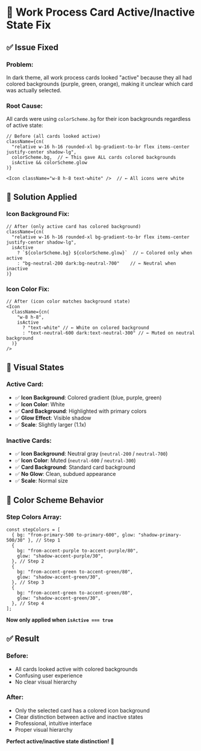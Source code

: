 # 🎯 Work Process Card Active/Inactive State Fix

## ✅ Issue Fixed

### **Problem**:

In dark theme, all work process cards looked "active" because they all had colored backgrounds (purple, green, orange), making it unclear which card was actually selected.

### **Root Cause**:

All cards were using `colorScheme.bg` for their icon backgrounds regardless of active state:

```tsx
// Before (all cards looked active)
className={cn(
  "relative w-16 h-16 rounded-xl bg-gradient-to-br flex items-center justify-center shadow-lg",
  colorScheme.bg,  // ← This gave ALL cards colored backgrounds
  isActive && colorScheme.glow
)}

<Icon className="w-8 h-8 text-white" />  // ← All icons were white
```

## 🔧 **Solution Applied**

### **Icon Background Fix**:

```tsx
// After (only active card has colored background)
className={cn(
  "relative w-16 h-16 rounded-xl bg-gradient-to-br flex items-center justify-center shadow-lg",
  isActive
    ? `${colorScheme.bg} ${colorScheme.glow}`  // ← Colored only when active
    : "bg-neutral-200 dark:bg-neutral-700"    // ← Neutral when inactive
)}
```

### **Icon Color Fix**:

```tsx
// After (icon color matches background state)
<Icon
  className={cn(
    "w-8 h-8",
    isActive
      ? "text-white" // ← White on colored background
      : "text-neutral-600 dark:text-neutral-300" // ← Muted on neutral background
  )}
/>
```

## 🎨 **Visual States**

### **Active Card**:

- ✅ **Icon Background**: Colored gradient (blue, purple, green)
- ✅ **Icon Color**: White
- ✅ **Card Background**: Highlighted with primary colors
- ✅ **Glow Effect**: Visible shadow
- ✅ **Scale**: Slightly larger (1.1x)

### **Inactive Cards**:

- ✅ **Icon Background**: Neutral gray (`neutral-200` / `neutral-700`)
- ✅ **Icon Color**: Muted (`neutral-600` / `neutral-300`)
- ✅ **Card Background**: Standard card background
- ✅ **No Glow**: Clean, subdued appearance
- ✅ **Scale**: Normal size

## 🎯 **Color Scheme Behavior**

### **Step Colors Array**:

```tsx
const stepColors = [
  { bg: "from-primary-500 to-primary-600", glow: "shadow-primary-500/30" }, // Step 1
  {
    bg: "from-accent-purple to-accent-purple/80",
    glow: "shadow-accent-purple/30",
  }, // Step 2
  {
    bg: "from-accent-green to-accent-green/80",
    glow: "shadow-accent-green/30",
  }, // Step 3
  {
    bg: "from-accent-green to-accent-green/80",
    glow: "shadow-accent-green/30",
  }, // Step 4
];
```

**Now only applied when `isActive === true`**

## ✅ **Result**

### **Before**:

- All cards looked active with colored backgrounds
- Confusing user experience
- No clear visual hierarchy

### **After**:

- Only the selected card has a colored icon background
- Clear distinction between active and inactive states
- Professional, intuitive interface
- Proper visual hierarchy

**Perfect active/inactive state distinction!** 🎉
